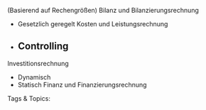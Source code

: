 (Basierend auf Rechengrößen)
 Bilanz und Bilanzierungsrechnung
  - Gesetzlich geregelt
 Kosten und Leistungsrechnung
  - Controlling
    - 
 Investitionsrechnung
  - Dynamisch
  - Statisch
 Finanz und Finanzierungsrechnung

   Tags & Topics:
   